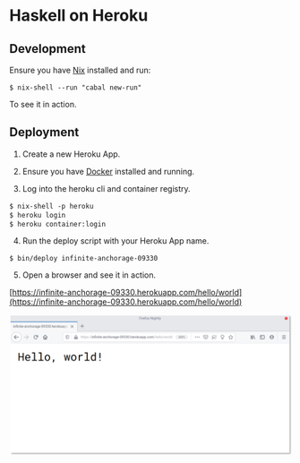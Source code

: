 # Haskell on Heroku

## Development

Ensure you have [Nix](https://nixos.org/nix) installed and run:

```
$ nix-shell --run "cabal new-run"
```

To see it in action.

## Deployment

1. Create a new Heroku App.

2. Ensure you have [Docker](https://www.docker.com/) installed and running.

3. Log into the heroku cli and container registry.

  ```
  $ nix-shell -p heroku
  $ heroku login
  $ heroku container:login
  ```

4. Run the deploy script with your Heroku App name.

  ```
  $ bin/deploy infinite-anchorage-09330
  ```

5. Open a browser and see it in action.

  [https://infinite-anchorage-09330.herokuapp.com/hello/world](https://infinite-anchorage-09330.herokuapp.com/hello/world)

  ![An example](./screenie.png)
